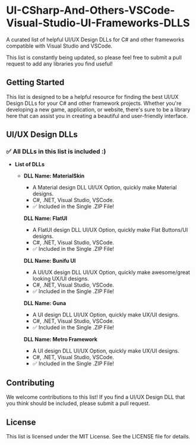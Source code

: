 # UI-CSharp-And-Others-VSCode-Visual-Studio-UI-Frameworks-DLLS

A curated list of helpful UI/UX Design DLLs for C# and other frameworks compatible with Visual Studio and VSCode. 

This list is constantly being updated, so please feel free to submit a pull request to add any libraries you find useful!

## Getting Started

This list is designed to be a helpful resource for finding the best UI/UX Design DLLs for your C# and other framework projects. Whether you're developing a new game, application, or website, there's sure to be a library here that can assist you in creating a beautiful and user-friendly interface.

## UI/UX Design DLLs
### ✅ All DLLs in this list is included :)
* **List of DLLs**
  * **DLL Name: MaterialSkin**
    * A Material design DLL UI/UX Option, quickly make Material designs.
    * C#, .NET, Visual Studio, VSCode.
    * ✅ Included in the Single .ZIP File!


    **DLL Name: FlatUI**
    * A FlatUI design DLL UI/UX Option, quickly make Flat Buttons/UI designs.
    * C#, .NET, Visual Studio, VSCode.
    * ✅ Included in the Single .ZIP File!

  
    **DLL Name: Bunifu UI**
    * A UI/UX design DLL UI/UX Option, quickly make awesome/great looking UX/UI designs.
    * C#, .NET, Visual Studio, VSCode.
    * ✅ Included in the Single .ZIP File!
   

    **DLL Name: Guna**
    * A UI design DLL UI/UX Option, quickly make UX/UI designs.
    * C#, .NET, Visual Studio, VSCode.
    * ✅ Included in the Single .ZIP File!


    **DLL Name: Metro Framework**
    * A UI design DLL UI/UX Option, quickly make UX/UI designs.
    * C#, .NET, Visual Studio, VSCode.
    * ✅ Included in the Single .ZIP File!
## Contributing

We welcome contributions to this list! If you find a UI/UX Design DLL that you think should be included, please submit a pull request.

## License

This list is licensed under the MIT License. See the LICENSE file for details.
